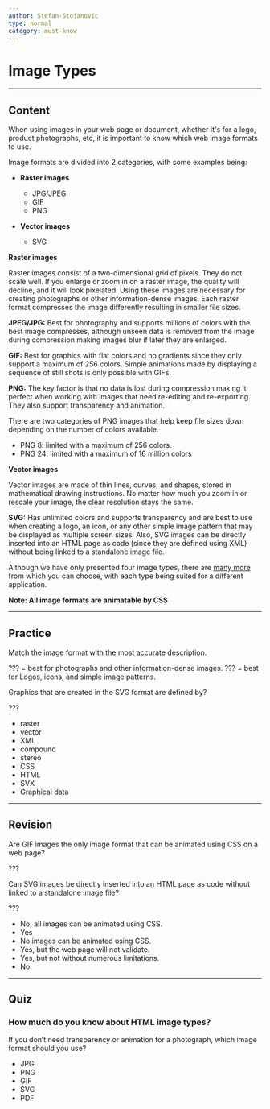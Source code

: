 ```yaml
---
author: Stefan-Stojanovic
type: normal
category: must-know
---
```


# Image Types


---

## Content

When using images in your web page or document, whether it's for a logo, product photographs, etc, it is important to know which web image formats to use.

Image formats are divided into 2 categories, with some examples being:

- **Raster images**
  - JPG/JPEG
  - GIF
  - PNG

- **Vector images**
  - SVG

**Raster images**

Raster images consist of a two-dimensional grid of pixels. They do not scale well. If you enlarge or zoom in on a raster image, the quality will decline, and it will look pixelated. Using these images are necessary for creating photographs or other information-dense images. Each raster format compresses the image differently resulting in smaller file sizes.

**JPEG/JPG:** Best for photography and supports millions of colors with the best image compresses, although unseen data is removed from the image during compression making images blur if later they are enlarged. 

**GIF:** Best for graphics with flat colors and no gradients since they only support a maximum of 256 colors. Simple  animations made by displaying a sequence of still shots is only possible with GIFs.

**PNG:** The key factor is that no data is lost during compression making it perfect when working with images that need re-editing and re-exporting. They also support transparency and animation.

There are two categories of PNG images that help keep file sizes down depending on the number of colors available.

- PNG 8: limited with a maximum of 256 colors.
- PNG 24: limited with a maximum of 16 million colors

**Vector images**

Vector images are made of thin lines, curves, and shapes, stored in mathematical drawing instructions. No matter how much you zoom in or rescale your image, the clear resolution stays the same.

**SVG:** Has unlimited colors and supports transparency and are best to use when creating a logo, an icon, or any other simple image pattern that may be displayed as multiple screen sizes. Also, SVG images can be directly inserted into an HTML page as code (since they are defined using XML) without being linked to a standalone image file.

Although we have only presented four image types, there are [many more](https://en.wikipedia.org/wiki/Image_file_formats#Major_graphic_file_formats) from which you can choose, with each type being suited for a different application.

**Note: All image formats are animatable by CSS**


---

## Practice

Match the image format with the most accurate description.

??? = best for photographs and other information-dense images.
??? = best for Logos, icons, and simple image patterns.

Graphics that are created in the SVG format are defined by?

???

- raster
- vector
- XML
- compound
- stereo
- CSS
- HTML
- SVX
- Graphical data


---

## Revision

Are GIF images the only image format that can be animated using CSS on a web page?

???

Can SVG images be directly inserted into an HTML page as code without linked to a standalone image file?

???

- No, all images can be animated using CSS.
- Yes
- No images can be animated using CSS.
- Yes, but the web page will not validate.
- Yes, but not without numerous limitations.
- No


---

## Quiz

### How much do you know about HTML image types?


If you don’t need transparency or animation for a photograph, which image format should you use?

- JPG
- PNG
- GIF
- SVG
- PDF
